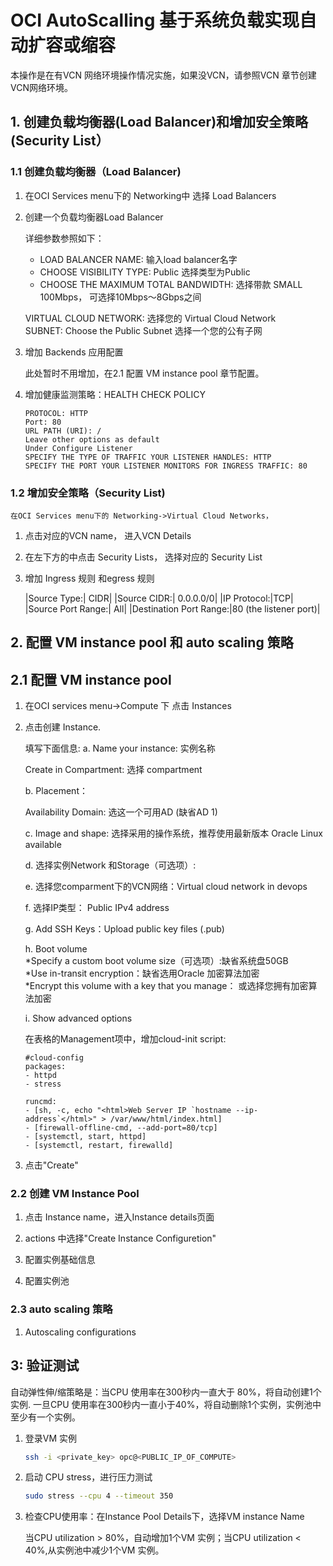 # OCI AutoScalling 基于系统负载实现自动扩容或缩容

本操作是在有VCN 网络环境操作情况实施，如果没VCN，请参照VCN 章节创建VCN网络环境。

## 1. 创建负载均衡器(Load Balancer)和增加安全策略(Security List）

### 1.1 创建负载均衡器（Load Balancer)

1. 在OCI Services menu下的 Networking中 选择 Load Balancers

2. 创建一个负载均衡器Load Balancer

    详细参数参照如下：</br>
    * LOAD BALANCER NAME: 输入load balancer名字</br>
    * CHOOSE VISIBILITY TYPE: Public  选择类型为Public</br>
    * CHOOSE THE MAXIMUM TOTAL BANDWIDTH: 选择带款 SMALL 100Mbps， 可选择10Mbps～8Gbps之间</br>

    VIRTUAL CLOUD NETWORK: 选择您的 Virtual Cloud Network </br>
    SUBNET: Choose the Public Subnet 选择一个您的公有子网 </br>

3. 增加 Backends 应用配置

   此处暂时不用增加，在2.1 配置 VM instance pool 章节配置。

4. 增加健康监测策略：HEALTH CHECK POLICY

    ```text
    PROTOCOL: HTTP
    Port: 80
    URL PATH (URI): /
    Leave other options as default
    Under Configure Listener
    SPECIFY THE TYPE OF TRAFFIC YOUR LISTENER HANDLES: HTTP
    SPECIFY THE PORT YOUR LISTENER MONITORS FOR INGRESS TRAFFIC: 80
    ```
### 1.2 增加安全策略（Security List)

    在OCI Services menu下的 Networking->Virtual Cloud Networks，

1. 点击对应的VCN name， 进入VCN Details
2. 在左下方的中点击 Security Lists， 选择对应的 Security List
3. 增加 Ingress 规则 和egress 规则

    |Source Type:| CIDR|
    |Source CIDR:| 0.0.0.0/0|
    |IP Protocol:|TCP|
    |Source Port Range:| All|
    |Destination Port Range:|80 (the listener port)|
## 2. 配置 VM instance pool 和 auto scaling 策略

## 2.1 配置 VM instance pool

1. 在OCI services menu->Compute 下 点击 Instances

2. 点击创建 Instance.  

    填写下面信息:
    a. Name your instance: 实例名称

    Create in Compartment: 选择 compartment

    b. Placement：

    Availability Domain: 选这一个可用AD (缺省AD 1)

    c. Image and shape: 选择采用的操作系统，推荐使用最新版本 Oracle Linux available

    d. 选择实例Network 和Storage（可选项）:

    e. 选择您comparment下的VCN网络：Virtual cloud network in devops

    f. 选择IP类型： Public IPv4 address </br>

    g. Add SSH Keys：Upload public key files (.pub) </br>

    h. Boot volume </br>
        *Specify a custom boot volume size（可选项）:缺省系统盘50GB </br>
        *Use in-transit encryption：缺省选用Oracle 加密算法加密      </br>
        *Encrypt this volume with a key that you manage： 或选择您拥有加密算法加密 </br>

    i. Show advanced options

    在表格的Management项中，增加cloud-init script:

    ```text
    #cloud-config
    packages:
    - httpd
    - stress

    runcmd:
    - [sh, -c, echo "<html>Web Server IP `hostname --ip-address`</html>" > /var/www/html/index.html]
    - [firewall-offline-cmd, --add-port=80/tcp]
    - [systemctl, start, httpd]
    - [systemctl, restart, firewalld]
    ```

3. 点击"Create"

### 2.2 创建 VM Instance Pool

1. 点击 Instance name，进入Instance details页面

2. actions 中选择"Create Instance Configuretion"

3. 配置实例基础信息

4. 配置实例池

### 2.3 auto scaling 策略

1. Autoscaling configurations

## 3: 验证测试

自动弹性伸/缩策略是：当CPU 使用率在300秒内一直大于 80%，将自动创建1个实例. 一旦CPU 使用率在300秒内一直小于40%，将自动删除1个实例，实例池中至少有一个实例。

1. 登录VM 实例

    ```bash
    ssh -i <private_key> opc@<PUBLIC_IP_OF_COMPUTE>
    ```

2. 启动 CPU stress，进行压力测试

    ```bash
    sudo stress --cpu 4 --timeout 350
    ```

3. 检查CPU使用率：在Instance Pool Details下，选择VM instance Name

    当CPU utilization > 80%，自动增加1个VM 实例；当CPU utilization < 40%,从实例池中减少1个VM 实例。
